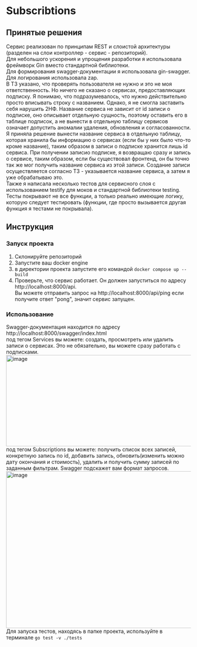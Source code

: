 # Subscribtions
## Принятые решения
Сервис реализован по принципам REST и слоистой архитектуры (разделен на слои контроллер - сервис - репозиторий).  
Для небольшого ускорения и упрощения разработки я использовала фреймворк Gin вместо стандартной библиотеки.  
Для формирования swagger-документации я использовала gin-swagger.  
Для логирования использовала zap.  
В ТЗ указано, что проверять пользователя не нужно и это не моя ответственность. Но ничего не сказано о сервисах, предоставляющих подписку. Я понимаю, что подразумевалось, что нужно действительно просто вписывать строку с названием. Однако, я не смогла заставить себя нарушить 2НФ. Название сервиса не зависит от id записи о подписке, оно описывает отдельную сущность, поэтому оставить его в таблице подписок, а не вынести в отдельную таблицу сервисов означает допустить аномалии удаления, обновления и согласованности. Я приняла решение вынести название сервиса в отдельную таблицу, которая хранила бы информацию о сервисах (если бы у них было что-то кроме название), таким образом в записи о подписке хранится лишь id сервиса. При получении записио подписке, я возвращаю сразу и запись о сервисе, таким образом, если бы существовал фронтенд, он бы точно так же мог получить название сервиса из этой записи. Создание записи осуществляется согласно ТЗ - указывается название сервиса, а затем я уже обрабатываю это.  
Также я написала несколько тестов для сервисного слоя с использованием testify для моков и стандартной библиотеки testing. Тесты покрывают не все функции, а только реально имеющие логику, которую следует тестировать (функции, где просто вызывается другая функция я тестами не покрывала).  

## Инструкция
### Запуск проекта
1. Склонируйте репозиторий
2. Запустите ваш docker engine
3. в директории проекта запустите его командой
```docker compose up --build```
4. Проверьте, что сервис работает. Он должен запуститься по адресу http://localhost:8000/api.  
Вы можете отправить запрос на http://localhost:8000/api/ping если получите ответ "pong", значит сервис запущен.

### Использование
Swagger-документация находится по адресу http://localhost:8000/swagger/index.html  
под тегом Services вы можете: создать, просмотреть или удалить записи о сервисах. Это не обязательно, вы можете сразу работать с подписками.
<img width="1646" height="249" alt="image" src="https://github.com/user-attachments/assets/bd976d5d-131f-4555-a809-9e78bbaecc93" />
под тегом Subscriptions вы можете: получить список всех записей, конкретную запись по id, добавить запись, обновить(изменить можно дату окончания и стоимость), удалить и получить сумму записей по заданным фильтрам. Swagger подскажет вам формат запросов.
<img width="1666" height="428" alt="image" src="https://github.com/user-attachments/assets/a40351d0-880f-4e3d-818b-fe74fc848077" />
Для запуска тестов, находясь в папке проекта, используйте в терминале `go test -v ./tests`
